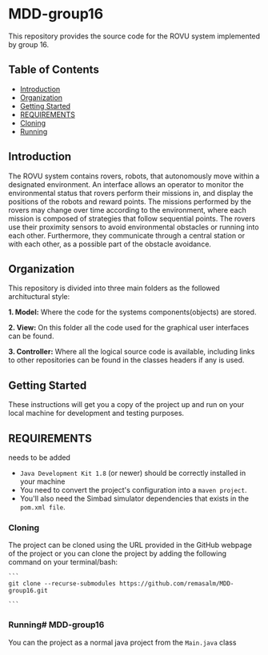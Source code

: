# MDD-group16

This repository provides the source code for the ROVU system implemented by group 16.

## Table of Contents
* [Introduction](#introduction)
* [Organization](#organization)
* [Getting Started](#getting-started)
* [REQUIREMENTS](#requirements)
* [Cloning](#cloning)
* [Running](#running)

## Introduction
The ROVU system contains rovers, robots, that autonomously move within a designated environment. An interface allows an operator to monitor the environmental status that rovers perform their missions in, and display the positions of the robots and reward points. The missions performed by the rovers may change over time according to the environment, where each mission is composed of strategies that follow sequential points. The rovers use their proximity sensors to avoid environmental obstacles or running into each other. Furthermore, they communicate through a central station or with each other, as a possible part of the obstacle avoidance.

## Organization
This repository is divided into three main folders as the followed archituctural style:

**1. Model:** Where the code for the systems components(objects) are stored. 

**2. View:** On this folder all the code used for the graphical user interfaces can be found.

**3. Controller:** Where all the logical source code is available, including links to other repositories can be found in the classes headers if any is used.

## Getting Started
These instructions will get you a copy of the project up and run on your local machine for development and testing purposes.
             
## REQUIREMENTS
needs to be added 

- `Java Development Kit 1.8` (or newer) should be correctly installed in your machine
- You need to convert the project's configuration into a `maven project`.
- You'll also need the Simbad simulator dependencies that exists in the `pom.xml file`.

### Cloning          
   The project can be cloned using the URL provided in the GitHub webpage of the project or you can clone the project by adding the following command on your terminal/bash:
   
    ```
    git clone --recurse-submodules https://github.com/remasalm/MDD-group16.git
                     
    ```

 ### Running# MDD-group16
You can the project as a normal java project from the `Main.java` class